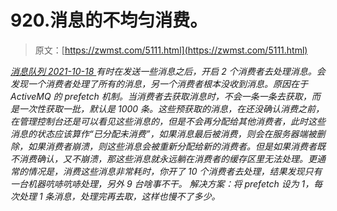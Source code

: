 <!--yml
category: 未分类
date: 0001-01-01 00:00:00
-->

# 920.消息的不均匀消费。

> 原文：[https://zwmst.com/5111.html](https://zwmst.com/5111.html)

   [ *消息队列* ](https://zwmst.com/%e6%b6%88%e6%81%af%e9%98%9f%e5%88%97)*[ <time datetime="2021-10-19T00:13:28+08:00"> 2021-10-18 </time> ](https://zwmst.com/5111.html)  有时在发送一些消息之后，开启 2 个消费者去处理消息。会发现一个消费者处理了所有的消息，另一个消费者根本没收到消息。原因在于 ActiveMQ 的 prefetch 机制。当消费者去获取消息时，不会一条一条去获取，而是一次性获取一批，默认是 1000 条。这些预获取的消息，在还没确认消费之前，在管理控制台还是可以看见这些消息的，但是不会再分配给其他消费者，此时这些消息的状态应该算作“已分配未消费”，如果消息最后被消费，则会在服务器端被删除，如果消费者崩溃，则这些消息会被重新分配给新的消费者。但是如果消费者既不消费确认，又不崩溃，那这些消息就永远躺在消费者的缓存区里无法处理。更通常的情况是，消费这些消息非常耗时，你开了 10 个消费者去处理，结果发现只有一台机器吭哧吭哧处理，另外 9 台啥事不干。
解决方案：将 prefetch 设为 1，每次处理 1 条消息，处理完再去取，这样也慢不了多少。*